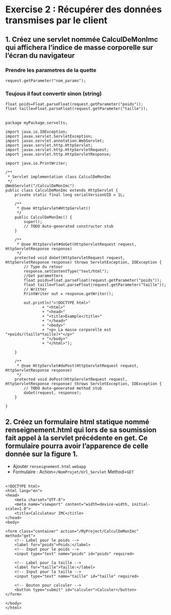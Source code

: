 # Exercise 2 : Récupérer des données transmises par le client

## 1. Créez une servlet nommée CalculDeMonImc qui affichera l’indice de masse corporelle sur l’écran du navigateur
### Prendre les parametres de la quette 
	request.getParameter("nom_params");
### Toujous il faut convertir sinon (string)
	float poids=Float.parseFloat(request.getParameter("poids"));
	float taille=Float.parseFloat(request.getParameter("taille"));

##
	package myPackage.servelts;

	import java.io.IOException;
	import javax.servlet.ServletException;
	import javax.servlet.annotation.WebServlet;
	import javax.servlet.http.HttpServlet;
	import javax.servlet.http.HttpServletRequest;
	import javax.servlet.http.HttpServletResponse;

	import java.io.PrintWriter;

	/**
	 * Servlet implementation class CalculDeMonImc
	 */
	@WebServlet("/CalculDeMonImc")
	public class CalculDeMonImc extends HttpServlet {
		private static final long serialVersionUID = 1L;
		   
		/**
		 * @see HttpServlet#HttpServlet()
		 */
		public CalculDeMonImc() {
			super();
			// TODO Auto-generated constructor stub
		}

		/**
		 * @see HttpServlet#doGet(HttpServletRequest request, HttpServletResponse response)
		 */
		protected void doGet(HttpServletRequest request, HttpServletResponse response) throws ServletException, IOException {
			// Type du retour
			response.setContentType("text/html");
			//Get parametters
			float poids=Float.parseFloat(request.getParameter("poids"));
			float taille=Float.parseFloat(request.getParameter("taille"));
			// Writter
			PrintWriter out = response.getWriter();
			
			out.println("<!DOCTYPE html>"
					+ "<html>"
					+ "<head>"
					+ "<title>Example</title>"
					+ "</head>"
					+ "<body>"
					+ "<p> La masse corporelle est "+poids/(taille*taille)+"</p>"
					+ "</body>"
					+ "</html>");
			
		}

		/**
		 * @see HttpServlet#doPost(HttpServletRequest request, HttpServletResponse response)
		 */
		protected void doPost(HttpServletRequest request, HttpServletResponse response) throws ServletException, IOException {
			// TODO Auto-generated method stub
			doGet(request, response);
		}

	}


## 2. Créez un formulaire html statique nommé renseignement.html qui lors de sa soumission fait appel à la servlet précédente en get. Ce formulaire pourra avoir l’apparence de celle donnée sur la figure 1.
- Ajouter `renseignement.html` `webapp`  
- Formulaire : Action=`/NomProjet/Url_Servlet` Method=`GET`
##
	<!DOCTYPE html>
	<html lang="en">
	<head>
		<meta charset="UTF-8">
		<meta name="viewport" content="width=device-width, initial-scale=1.0">
		<title>Calculateur IMC</title>
	</head>
	<body>

	<form class="container" action="/MyProject/CalculDeMonImc" method="get">
		<!-- Label pour le poids -->
		<label for="poids">Poids:</label>
		<!-- Input pour le poids -->
		<input type="text" name="poids" id="poids" required>

		<!-- Label pour la taille -->
		<label for="taille">Taille:</label>
		<!-- Input pour la taille -->
		<input type="text" name="taille" id="taille" required>

		<!-- Bouton pour calculer -->
		<button type="submit" id="calculer">Calculer</button>
	</form>

	</body>
	</html>